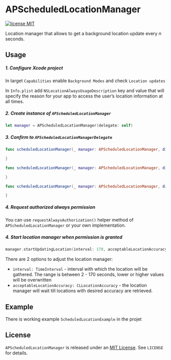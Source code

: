 # APScheduledLocationManager
 [![license MIT](https://img.shields.io/cocoapods/l/JSQCoreDataKit.svg)][mitLink]
 
 Location manager that allows to get a background location update every *n* seconds.
 
## Usage 
##### 1. Configure Xcode project

In target ````Capabilities```` enable ````Background Modes```` and check ````Location updates````

In ````Info.plist```` add ````NSLocationAlwaysUsageDescription```` key and value that will specify the reason for your app to access the user’s location information at all times.

##### 2. Create instance of `APScheduledLocationManager`

````swift
let manager = APScheduledLocationManager(delegate: self)
````
##### 3. Confirm to ````APScheduledLocationManagerDelegate```` 

````swift
func scheduledLocationManager(_ manager: APScheduledLocationManager, didFailWithError error: Error){

}

func scheduledLocationManager(_ manager: APScheduledLocationManager, didUpdateLocations locations: [CLLocation]) {

}

func scheduledLocationManager(_ manager: APScheduledLocationManager, didChangeAuthorization status: CLAuthorizationStatus) {

}
````
##### 4. Request authorized always permission

You can use ````requestAlwaysAuthorization()```` helper method of ````APScheduledLocationManager```` or your own implementation. 



##### 4. Start location manager when permission is granted

````swift
manager.startUpdatingLocation(interval: 170, acceptableLocationAccuracy: 100)
````
There are 2 options to adjust the location manager: 

- ````interval: TimeInterval```` - interval with which the location will be gathered. The range is between 2 - 170 seconds, lower or higher values will be overwritten
- ````acceptableLocationAccuracy: CLLocationAccuracy```` - the location manager will wait till locations with desired accuracy are retrieved. 

## Example 

There is working example ````ScheduledLocationExample```` in the projet

## License

`APScheduledLocationManager` is released under an [MIT License][mitLink]. See `LICENSE` for details.

[mitLink]:http://opensource.org/licenses/MIT